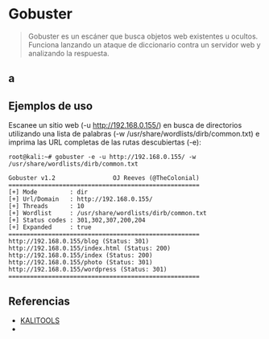 # Gobuster
> Gobuster es un escáner que busca objetos web existentes u ocultos. Funciona lanzando un ataque de diccionario contra un servidor web y analizando la respuesta.
## a
## Ejemplos de uso
Escanee un sitio web (-u http://192.168.0.155/) en busca de directorios utilizando una lista de palabras (-w /usr/share/wordlists/dirb/common.txt) e imprima las URL completas de las rutas descubiertas (-e):
```
root@kali:~# gobuster -e -u http://192.168.0.155/ -w /usr/share/wordlists/dirb/common.txt

Gobuster v1.2                OJ Reeves (@TheColonial)
=====================================================
[+] Mode         : dir
[+] Url/Domain   : http://192.168.0.155/
[+] Threads      : 10
[+] Wordlist     : /usr/share/wordlists/dirb/common.txt
[+] Status codes : 301,302,307,200,204
[+] Expanded     : true
=====================================================
http://192.168.0.155/blog (Status: 301)
http://192.168.0.155/index.html (Status: 200)
http://192.168.0.155/index (Status: 200)
http://192.168.0.155/photo (Status: 301)
http://192.168.0.155/wordpress (Status: 301)
=====================================================
```
## Referencias
* [KALITOOLS](https://tools.kali.org/web-applications/gobuster)
* 
